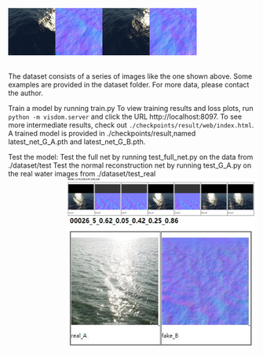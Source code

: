<img src='imgs/input_00001_1_0.64_0.07_0.83_0.14_0.20.jpg' align="center" width=384>
<br><br><br>
The dataset consists of a series of images like the one shown above. Some examples are provided in the dataset folder. For more data, please contact the author.

Train a model by running train.py 
To view training results and loss plots, run `python -m visdom.server` and click the URL http://localhost:8097. To see more intermediate results, check out `./checkpoints/result/web/index.html`.
A trained model is provided in ./checkpoints/result,named latest_net_G_A.pth and latest_net_G_B.pth.

Test the model:
Test the full net by running test_full_net.py on the data from ./dataset/test
Test the normal reconstruction net by running test_G_A.py on the real water images from ./dataset/test_real
<img src='imgs/test_result_00298_1_0.18_0.20_0.97_0.60_0.25.jpg' align="right" width=384>
<img src='imgs/test-G_A_result_00026_5_0.62_0.05_0.42_0.25_0.86.jpg' align="right" width=384>

<br><br><br>



